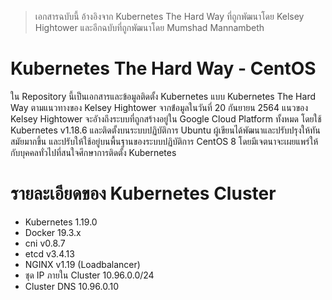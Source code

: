 > เอกสารฉบับนี้ อ้างอิงจาก Kubernetes The Hard Way ที่ถูกพัฒนาโดย Kelsey Hightower และอีกฉบับที่ถูกพัฒนาโดย Mumshad Mannambeth 
# Kubernetes The Hard Way - CentOS
ใน Repository นี้เป็นเอกสารและข้อมูลติดตั้ง Kubernetes แบบ Kubernetes The Hard Way ตามแนวทางของ Kelsey Hightower จากข้่อมูลในวันที่ 20 กันยายน 2564 แนวของ Kelsey Hightower จะอัางถึงระบบที่ถูกสร้างอยู่ใน Google Cloud Platform ทั้งหมด โดยใช้ Kubernetes v1.18.6 และติดตั้งบนระบบปฏิบัติการ Ubuntu  ผู้เขียนได้พัฒนาและปรับปรุงให้ทันสมัยมากขึ้น และปรับให้ใช้อยู่บนพื้นฐานของระบบปฏิบัติการ CentOS 8 โดยมีเจตนาจะเผยแพร่ให้กับบุคคลทั่วไปที่สนใจศึกษาการติดตั้ง Kubernetes 
# รายละเอียดของ Kubernetes Cluster
- Kubernetes 1.19.0
- Docker 19.3.x
- cni v0.8.7
- etcd v3.4.13
- NGINX v1.19 (Loadbalancer)
- ชุด IP ภายใน Cluster 10.96.0.0/24
- Cluster DNS 10.96.0.10
